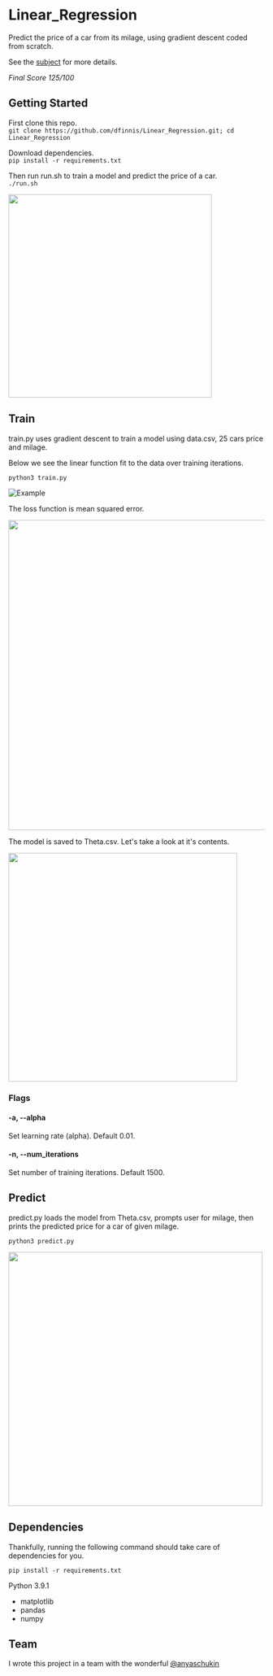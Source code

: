 # Linear_Regression

Predict the price of a car from its milage, using gradient descent coded from scratch.

See the [subject](https://github.com/dfinnis/Linear_Regression/blob/master/subject.pdf) for more details.

*Final Score 125/100*


## Getting Started

First clone this repo. <br>
```git clone https://github.com/dfinnis/Linear_Regression.git; cd Linear_Regression```

Download dependencies. <br>
```pip install -r requirements.txt```

Then run run.sh to train a model and predict the price of a car. <br>
```./run.sh```

<img src="https://github.com/dfinnis/Linear_Regression/blob/master/img/run.png" width="400">


## Train

train.py uses gradient descent to train a model using data.csv, 25 cars price and milage.

Below we see the linear function fit to the data over training iterations.

```python3 train.py```

![Example](https://github.com/dfinnis/Linear_Regression/blob/master/img/train.gif)

The loss function is mean squared error.

<img src="https://github.com/dfinnis/Linear_Regression/blob/master/img/error.png" width="610">

The model is saved to Theta.csv. Let's take a look at it's contents.

<img src="https://github.com/dfinnis/Linear_Regression/blob/master/img/theta.png" width="450">

### Flags

#### -a, --alpha

Set learning rate (alpha). Default 0.01.

#### -n, --num_iterations

Set number of training iterations. Default 1500.


## Predict

predict.py loads the model from Theta.csv, prompts user for milage, then prints the predicted price for a car of given milage.

```python3 predict.py```

<img src="https://github.com/dfinnis/Linear_Regression/blob/master/img/predict.png" width="500">


## Dependencies

Thankfully, running the following command should take care of dependencies for you.

```pip install -r requirements.txt```

Python 3.9.1

* matplotlib
* pandas
* numpy


## Team

I wrote this project in a team with the wonderful [@anyaschukin](https://github.com/anyaschukin)
